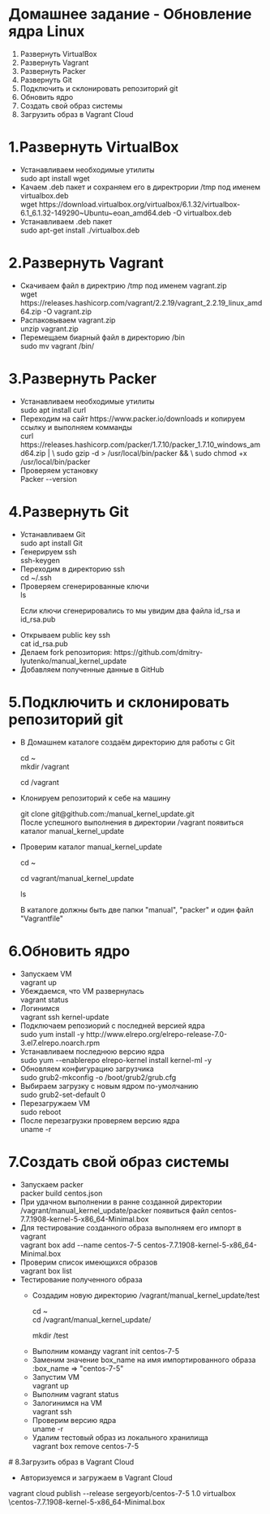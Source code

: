 # Домашнее задание - Обновление ядра Linux
<ol>
  <li>Развернуть VirtualBox</li>
  <li>Развернуть Vagrant</li>
  <li>Развернуть Packer</li>
  <li>Развернуть Git</li>
  <li>Подключить и склонировать репозиторий git</li>
  <li>Обновить ядро</li>
  <li>Создать свой образ системы</li>
  <li>Загрузить образ в Vagrant Cloud</li>
</ol>

# 1.Развернуть VirtualBox
<ul>
  <li>Устанавливаем необходимые утилиты</li>
    sudo apt install wget
  <li>Качаем .deb пакет и сохраняем его в директрории /tmp под именем virtualbox.deb</li>
    wget https://download.virtualbox.org/virtualbox/6.1.32/virtualbox-6.1_6.1.32-149290~Ubuntu~eoan_amd64.deb -O virtualbox.deb
  <li>Устанавливаем .deb пакет</li>
    sudo apt-get install ./virtualbox.deb
</ul> 

# 2.Развернуть Vagrant
<ul>
  <li>Скачиваем файл в директрию /tmp под именем vagrant.zip</li>
     wget https://releases.hashicorp.com/vagrant/2.2.19/vagrant_2.2.19_linux_amd64.zip -O vagrant.zip   
  <li>Распаковываем vagrant.zip</li>
    unzip vagrant.zip
  <li>Перемещаем биарный файл в директорию /bin</li>  
    sudo mv vagrant /bin/
</ul>

# 3.Развернуть Packer
<ul>
<li>Устанавливаем необходимые утилиты</li>
    sudo apt install curl
<li>Переходим на сайт https://www.packer.io/downloads и копируем ссылку и выполняем комманды</li>
  curl https://releases.hashicorp.com/packer/1.7.10/packer_1.7.10_windows_amd64.zip | \
  sudo gzip -d > /usr/local/bin/packer && \
  sudo chmod +x /usr/local/bin/packer
<li>Проверяем установку</li>  
  Packer --version
</ul>

# 4.Развернуть Git
<ul>
<li>Устанавливаем Git</li>
  sudo apt install Git
<li>Генерируем ssh</li> 
  ssh-keygen
<li>Переходим в директорию ssh</li>
  cd ~/.ssh
<li>Проверяем сгенерированные ключи</li>
  ls
  
  Если ключи сгенерировались то мы увидим два файла id_rsa и id_rsa.pub
<li>Открываем public key ssh</li>
  cat id_rsa.pub
<li>Делаем fork репозитория: https://github.com/dmitry-lyutenko/manual_kernel_update</li>  
<li>Добавляем полученные данные в GitHub</li>
</ul>

# 5.Подключить и склонировать репозиторий git
<ul>
<li>В Домашнем каталоге создаём директорию для работы с Git</li>
  <p>cd ~<br>
  mkdir /vagrant</p>
  cd /vagrant</p>
<li>Клонируем репозиторий к себе на машину</li>
  <p>git clone git@github.com:<user_name>/manual_kernel_update.git<br>
  После успешного выполнения в директории /vagrant появиться каталог manual_kernel_update</p>
<li>Проверим каталог manual_kernel_update</li>
  <p>cd ~<br>
  <p>cd vagrant/manual_kernel_update<br>
  <p>ls<br>
  <p>В каталоге должны быть две папки "manual", "packer" и один файл "Vagrantfile"<br>
</ul>

# 6.Обновить ядро
<ul>
<li>Запускаем VM</li>
  vagrant up
<li>Убеждаемся, что VM развернулась</li>
  vagrant status
<li>Логинимся</li>
  vagrant ssh kernel-update
<li>Подключаем репозиорий с последней версией ядра</li>  
  sudo yum install -y http://www.elrepo.org/elrepo-release-7.0-3.el7.elrepo.noarch.rpm
<li>Устанавливаем последнюю версию ядра</li>
  sudo yum --enablerepo elrepo-kernel install kernel-ml -y
<li>Обновляем конфигурацию загрузчика</li> 
  sudo grub2-mkconfig -o /boot/grub2/grub.cfg
<li>Выбираем загрузку с новым ядром по-умолчанию</li>
  sudo grub2-set-default 0
<li>Перезагружаем VM</li>
  sudo reboot  
<li>После перезагрузки проверяем версию ядра</li>
  uname -r
</ul>

# 7.Создать свой образ системы
<ul>
  <li>Запускаем packer</li>
    packer build centos.json
  <li>При удачном выполнении в ранне созданной директории /vagrant/manual_kernel_update/packer появиться файл centos-7.7.1908-kernel-5-x86_64-Minimal.box</li>
  <li>Для тестирование созданного образа выполняем его импорт в vagrant</li>
    vagrant box add --name centos-7-5 centos-7.7.1908-kernel-5-x86_64-Minimal.box
  <li>Проверим список имеющихся образов</li>
    vagrant box list
  <li>Тестирование полученного образа</li>
    <ul>
      <li>Создадим новую директорию /vagrant/manual_kernel_update/test</li>
        <p>cd ~<br>
        cd /vagrant/manual_kernel_update/<p>
        mkdir /test<p>
      <li>Выполним команду vagrant init centos-7-5</li>
      <li>Заменим значение box_name на имя импортированного образа</li>
        :box_name => "centos-7-5"
      <li>Запустим VM</li>
        vagrant up
      <li>Выполним vagrant status</li>
      <li>Залогинимся на VM</li>
        vagrant ssh
      <li>Проверим версию ядра</li>
        uname -r
      <li>Удалим тестовый образ из локального хранилища</li>
        vagrant box remove centos-7-5
    </ul>
</ul>
# 8.Загрузить образ в Vagrant Cloud
<ul>
<li>Авторизуемся и загружаем в Vagrant Cloud</li>
</ul>
vagrant cloud publish --release sergeyorb/centos-7-5 1.0 virtualbox \centos-7.7.1908-kernel-5-x86_64-Minimal.box
